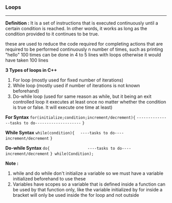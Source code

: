 ### **Loops**
---

**Definition :** It is a set of instructions that is executed continuously until a certain condition is reached. In other words, it works as long as the condition provided to it continues to be true.

these are used to reduce the code required for completing actions that are required to be performed continuously n number of times, such as printing "hello" 100 times can be done in 4 to 5 lines with loops otherwise it would have taken 100 lines

**3 Types of loops in C++**
1. For loop (mostly used for fixed number of iterations)
2. While loop (mostly used if number of iterations is not known beforehand)
3. Do-while loop (used for same reason as while, but it being an exit controlled loop it executes at least once no matter whether the condition is true or false. It will execute one time at least)

**For Syntax**
`for(initialize;condition;increment/decrement){`
`---------------tasks to do--------------------`
`}                                             `

**While Syntax**
`while(condition){  `
`----tasks to do----`
`increment/decrement`
`}                  `

**Do-while Syntax**
`do{                `
`----tasks to do----`
`increment/decrement`
`} while(Condition);`

**Note :**
1. while and do while don't initialize a variable so we must have a variable initialized beforehand to use these
2. Variables have scopes so a variable that is defined inside a function can be used by that function only, like the variable initialized by for inside a bracket will only be used inside the for loop and not outside